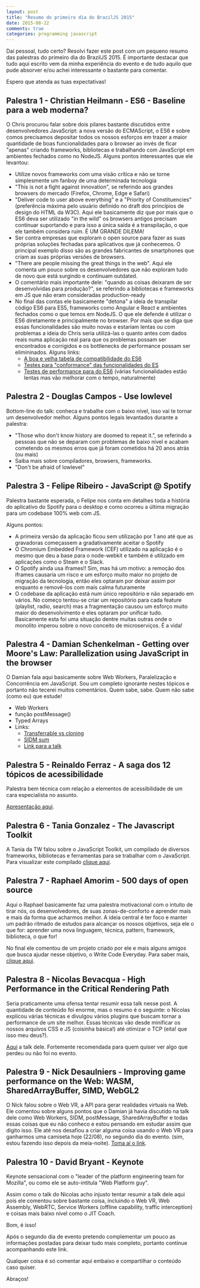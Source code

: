 ```yaml
---
layout: post
title: "Resumo do primeiro dia do BrazilJS 2015"
date: 2015-08-22
comments: true
categories: programming javascript
---
```


Daí pessoal, tudo certo? Resolvi fazer este post com um pequeno resumo das palestras do primeiro dia do BrazilJS 2015.
É importante destacar que tudo aqui escrito vem da minha experiência do evento e de tudo aquilo que pude absorver e/ou achei interessante o bastante para comentar.

Espero que atenda as tuas expectativas!

## Palestra 1 - Christian Heilmann - ES6 - Baseline para a web moderna?

O Chris procurou falar sobre dois pilares bastante discutidos entre desenvolvedores JavaScript: a nova versão do ECMAScript, o ES6 e sobre comos precisamos depositar todos os nossos esforços em trazer a maior quantidade de boas funcionalidades para o browser ao invés de ficar "apenas" criando frameworks, bibliotecas e trabalhando com JavaScript em ambientes fechados como no NodeJS.
Alguns pontos interessantes que ele levantou:

* Utilize novos frameworks com uma visão crítica e não se torne simplesmente um fanboy de uma determinada tecnologia
* "This is not a fight against innovation", se referindo aos grandes browsers do mercado (Firefox, Chrome, Edge e Safari)
* "Deliver code to user above everything" e a "Priority of Constituencies" (preferência máxima pelo usuário definido no draft dos princípios de design do HTML da W3C). Aqui ele basicamente diz que por mais que o ES6 deva ser utilizado "in the wild" os browsers antigos precisam continuar suportando e para isso a única saída é a transpilação, o que ele também considera ruim. É UM GRANDE DILEMA!
* Ser contra empresas que exploram o open source para fazer as suas próprias soluções fechadas para aplicativos que já conhecemos. O principal exemplo disso são as grandes fabricantes de smartphones que criam as suas próprias versões de browsers.
* "There are people missing the great things in the web". Aqui ele comenta um pouco sobre os desenvolvedores que não exploram tudo de novo que está surgindo e continuam outdated.
* O comentário mais importante dele: "quando as coisas deixaram de ser desenvolvidas para produção?", se referindo a bibliotecas e frameworks em JS que não eram consideradas production-ready
* No final das contas ele basicamente "detona" a ideia de transpilar código ES6 para ES5, frameworks como Angular e React e ambientes fechados como o que temos em NodeJS. O que ele defende é utilizar o ES6 diretamente e principalmente no browser. Por mais que se diga que essas funcionalidades são muito novas e estariam lentas ou com problemas a ideia do Chris seria utilizá-las o quanto antes com dados reais numa aplicação real para que os problemas possam ser encontrados e corrigidos e os bottlenecks de performance possam ser elimininados.
Alguns links:
	* [A boa e velha tabela de compatibilidade do ES6](https://kangax.github.io/compat-table/es6/) 
	* [Testes para "conformance" das funcionalidades do ES](https://github.com/tc39/test262)
	* [Testes de performance para do ES6](http://kpdecker.github.io/six-speed/) (várias funcionalidades estão lentas mas vão melhorar com o tempo, naturalmente)

## Palestra 2 - Douglas Campos - Use lowlevel

Bottom-line do talk: conheca e trabalhe com o baixo nível, isso vai te tornar um desenvolvedor melhor.
Alguns pontos legais levantados durante a palestra:

* "Those who don't know history are doomed to repeat it.", se referindo a pessoas que não se deparam com problemas de baixo nível e acabam cometendo os mesmos erros que já foram cometidos há 20 anos atrás (ou mais)
* Saiba mais sobre compiladores, browsers, frameworks.
* "Don't be afraid of lowlevel"

## Palestra 3 - Felipe Ribeiro - JavaScript @ Spotify

Palestra bastante esperada, o Felipe nos conta em detalhes toda a história do aplicativo do Spotify para o desktop e como ocorreu a última migração para um codebase 100% web com JS.

Alguns pontos:

* A primeira versão da aplicação ficou sem utilização por 1 ano até que as gravadoras começassem a gradativamente aceitar o Spotify
* O Chromium Embedded Framework (CEF) utilizado na aplicação é o mesmo que deu a base para o node-webkit e também é utilizado em aplicações como o Steam e o Slack.
* O Spotify ainda usa iframes!! Sim, mas há um motivo: a remoção dos iframes causaria um risco e um esforço muito maior no projeto de migração da tecnologia, então eles optaram por deixar assim por enquanto e removê-los com mais calma futuramente
* O codebase da aplicação está num único repositório e não separado em vários. No começo tentou-se criar um repositório para cada feature (playlist, radio, search) mas a fragmentação causou um esforço muito maior do desenvolvimento e eles optaram por unificar tudo.
Basicamente esta foi uma situação dentre muitas outras onde o monolito imperou sobre o novo conceito de microserviços. É a vida!

## Palestra 4 - Damian Schenkelman - Getting over Moore's Law: Parallelization using JavaScript in the browser

O Damian fala aqui basicamente sobre Web Workers, Paralelização e Concorrência em JavaScript. Sou um completo ignorante nestes tópicos e portanto não tecerei muitos comentários.
Quem sabe, sabe. Quem não sabe (como eu) que estude!

* Web Workers
* função postMessage()
* Typed Arrays
* Links:
	* [Transferrable vs cloning](https://jsperf.com/transferrable-vs-cloning/2)
	* [SIDM sum](https://jsperf.com/simd-sum)
	* [Link para a talk](https://github.com/dschenkelman/parallelism-js-talk)

## Palestra 5 - Reinaldo Ferraz - A saga dos 12 tópicos de acessibilidade

Palestra bem técnica com relação a elementos de acessibilidade de um cara especialista no assunto.

[Apresentação aqui](http://pt.slideshare.net/reinaldoferraz/a-saga-dos-12-tpicos-de-acessibilidade-na-web).

## Palestra 6 - Tania Gonzalez - The Javascript Toolkit

A Tania da TW falou sobre o JavaScript Toolkit, um compilado de diversos frameworks, bibliotecas e ferramentas para se trabalhar com o JavaScript. Para visualizar este compilado [clique aqui](https://github.com/bymarkone/javascript-toolkit).

## Palestra 7 - Raphael Amorim - 500 days of open source

Aqui o Raphael basicamente faz uma palestra motivacional com o intuito de tirar nós, os desenvolvedores, de suas zonas-de-conforto e aprender mais e mais da forma que acharmos melhor. A ideia central é ter foco e manter um padrão ritmado de estudos para alcançar os nossos objetivos, seja ele o que for: aprender uma nova linguagem, técnica, pattern, framework, biblioteca, o que for!

No final ele comentou de um projeto criado por ele e mais alguns amigos que busca ajudar nesse objetivo, o Write Code Everyday. Para saber mais, [clique aqui](http://writecodeeveryday.io/).

## Palestra 8 - Nicolas Bevacqua - High Performance in the Critical Rendering Path

Seria praticamente uma ofensa tentar resumir essa talk nesse post. A quantidade de conteúdo foi enorme, mas o resumo é o seguinte: o Nicolas explicou várias técnicas e divulgou vários plugins que buscam tornar a performance de um site melhor. Essas técnicas vão desde minificar os nossos arquivos CSS e JS (coisinha básica!) até otimizar o TCP (eita! que isso meu deus?).

[Aqui](https://speakerdeck.com/bevacqua/high-performance-in-the-critical-path) a talk dele. Fortemente recomendada para quem quiser ver algo que perdeu ou não foi no evento.

## Palestra 9 - Nick Desaulniers - Improving game performance on the Web: WASM, SharedArrayBuffer, SIMD, WebGL2

O Nick falou sobre o Web VR, a API para gerar realidades virtuais na Web.
Ele comentou sobre alguns pontos que o Damian já havia discutido na talk dele como Web Workers, SIDM, postMessage, SharedArrayBuffer e todas essas coisas que eu não conheco e estou pensando em estudar assim que digito isso.
Ele até nos desafiou a criar alguma coisa usando o Web VR para ganharmos uma camiseta hoje (22/08), no segundo dia do evento. (sim, estou fazendo isso depois da meia-noite). [Toma aí o link](http://nickdesaulniers.github.io/joshVR/).

## Palestra 10 - David Bryant - Keynote

Keynote sensacional com o "leader of the platform engineering team for Mozilla", ou como ele se auto-intitula "Web Platform guy".

Assim como o talk do Nicolas acho injusto tentar resumir a talk dele aqui pois ele comentou sobre bastante coisa, incluindo o Web VR, Web Assembly, WebRTC, Service Workers (offline capability, traffic interception) e coisas mais baixo nível como o JIT Coach.

Bom, é isso!

Após o segundo dia de evento pretendo complementar um pouco as informações postadas para deixar tudo mais completo, portanto continue acompanhando este link.

Qualquer coisa é só comentar aqui embaixo e compartilhar o conteúdo caso quiser.

Abraços!